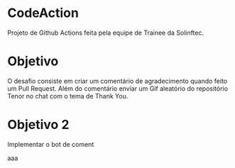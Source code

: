 # CodeAction

Projeto de Github Actions feita pela equipe de Trainee da Solinftec.

# Objetivo

O desafio consiste em criar um comentário de agradecimento quando feito um Pull Request.
Além do comentário enviar um Gif aleatório do repositório Tenor no chat com o tema de Thank You.

# Objetivo 2

Implementar o bot de coment

aaa
